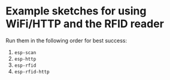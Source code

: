 # Example sketches for using WiFi/HTTP and the RFID reader

Run them in the following order for best success:

1. `esp-scan`
1. `esp-http`
1. `esp-rfid`
1. `esp-rfid-http`

